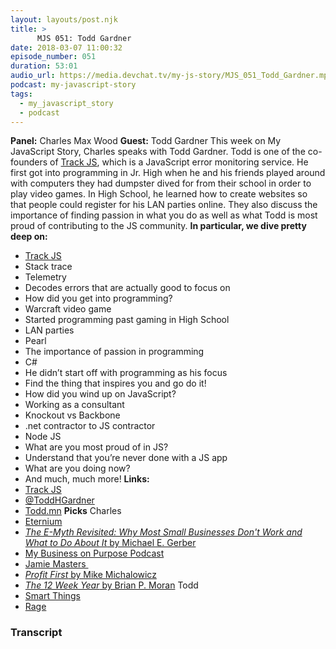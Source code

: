 ```yaml
---
layout: layouts/post.njk
title: >
      MJS 051: Todd Gardner
date: 2018-03-07 11:00:32
episode_number: 051
duration: 53:01
audio_url: https://media.devchat.tv/my-js-story/MJS_051_Todd_Gardner.mp3
podcast: my-javascript-story
tags: 
  - my_javascript_story
  - podcast
---
```


 **Panel:** Charles Max Wood **Guest:** Todd Gardner This week on My JavaScript Story, Charles speaks with Todd Gardner. Todd is one of the co-founders of [Track JS](https://trackjs.com/), which is a JavaScript error monitoring service. He first got into programming in Jr. High when he and his friends played around with computers they had dumpster dived for from their school in order to play video games. In High School, he learned how to create websites so that people could register for his LAN parties online. They also discuss the importance of finding passion in what you do as well as what Todd is most proud of contributing to the JS community. **In particular, we dive pretty deep on:**
- [Track JS](https://trackjs.com/)
- Stack trace
- Telemetry
- Decodes errors that are actually good to focus on
- How did you get into programming?
- Warcraft video game
- Started programming past gaming in High School
- LAN parties
- Pearl
- The importance of passion in programming
- C#
- He didn’t start off with programming as his focus
- Find the thing that inspires you and go do it!
- How did you wind up on JavaScript?
- Working as a consultant
- Knockout vs Backbone
- .net contractor to JS contractor
- Node JS
- What are you most proud of in JS?
- Understand that you’re never done with a JS app
- What are you doing now?
- And much, much more!
**Links:&nbsp;**
- [Track JS](https://trackjs.com/)
- [@ToddHGardner](https://twitter.com/toddhgardner?ref_src=twsrc%255Egoogle%257Ctwcamp%255Eserp%257Ctwgr%255Eauthor)
- [Todd.mn](https://todd.mn/)
**Picks** Charles
- [Eternium](https://www.eterniumgame.com/)
- [_The E-Myth Revisited: Why Most Small Businesses Don't Work and What to Do About It_ by Michael E. Gerber](https://www.amazon.com/Myth-Revisited-Small-Businesses-About/dp/0887307280)
- [My Business on Purpose Podcast](https://itunes.apple.com/us/podcast/my-business-on-purpose/id969222210?mt=2)
- [Jamie Masters&nbsp;](https://eventualmillionaire.com/)
- [_Profit First_ by Mike Michalowicz](https://www.amazon.com/Profit-First-Transform-Cash-Eating-Money-Making/dp/073521414X/ref=dp_ob_image_bk)
- [_The 12 Week Year_ by Brian P. Moran](https://www.amazon.com/12-Week-Year-Others-Months/dp/1118509234)
Todd
- [Smart Things](https://shop.smartthings.com/)
- [Rage](http://store.steampowered.com/agecheck/app/9200/)


### Transcript


